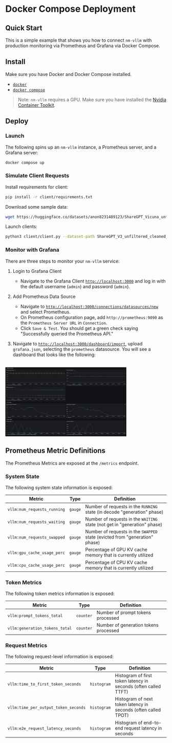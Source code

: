 # Docker Compose Deployment

## Quick Start

This is a simple example that shows you how to connect `nm-vllm` with production monitoring via Prometheus and Grafana via Docker Compose.

## Install

Make sure you have Docker and Docker Compose installed.
- [`docker`](https://docs.docker.com/engine/install/)
- [`docker compose`](https://docs.docker.com/compose/install/linux/#install-using-the-repository)

> Note: `nm-vllm` requires a GPU. Make sure you have installed the [Nvidia Container Toolkit](https://docs.nvidia.com/datacenter/cloud-native/container-toolkit/latest/install-guide.html).

## Deploy

### Launch

The following spins up an `nm-vllm` instance, a Prometheus server, and a Grafana server:

```bash
docker compose up
```

### Simulate Client Requests

Install requirements for client:
```bash
pip install -r client/requirements.txt
```

Download some sample data:
```bash
wget https://huggingface.co/datasets/anon8231489123/ShareGPT_Vicuna_unfiltered/resolve/main/ShareGPT_V3_unfiltered_cleaned_split.json
```

Launch clients:

```bash
python3 client/client.py --dataset-path ShareGPT_V3_unfiltered_cleaned_split.json --request-rate 1.0
```

### Monitor with Grafana

There are three steps to monitor your `nm-vllm` service:

1. Login to Grafana Client
    - Navigate to the Grafana Client [`http://localhost:3000`](http://localhost:3000) and log in with the default username (`admin`) and password (`admin`).

2. Add Prometheus Data Source
    - Navigate to [`http://localhost:3000/connections/datasources/new`](http://localhost:3000/connections/datasources/new) and select Prometheus.
    - On Prometheus configuration page, add `http://prometheus:9090` as the `Prometheus Server URL` in `Connection`.
    - Click `Save & Test`. You should get a green check saying "Successfully queried the Prometheus API."

3. Navigate to [`http://localhost:3000/dashboard/import`](http://localhost:3000/dashboard/import), upload `grafana.json`, selecting the `prometheus` datasource. You will see a dashboard that looks like the following:

</br>
<div text-align="center">
    <img width="75%" src="assets/grafana-dashboard.png" />
</div>



## Prometheus Metric Definitions

The Prometheus Metrics are exposed at the `/metrics` endpoint.

### System State

The following system state information is exposed:

| Metric | Type | Definition |
|--------|------|------------|
| `vllm:num_requests_running` | `gauge` | Number of requests in the `RUNNING` state (in decode "generation" phase)    | 
| `vllm:num_requests_waiting` | `gauge` | Number of requests in the `WAITING` state (not get in "generation" phase)   |
| `vllm:num_requests_swapped` | `gauge` | Number of requests in the `SWAPPED` state (evicted from "generation" phase) |
| `vllm:gpu_cache_usage_perc` | `gauge` | Percentage of GPU KV cache memory that is currently utilized |
| `vllm:cpu_cache_usage_perc` | `gauge` | Percentage of CPU KV cache memory that is currently utilized |

### Token Metrics

The following token metrics information is exposed:

| Metric | Type | Definition |
|--------|------|------------|
| `vllm:prompt_tokens_total`        | `counter`    | Number of prompt tokens processed |
| `vllm:generation_tokens_total`    | `counter`    | Number of generation tokens processed | 


### Request Metrics

The following request-level information is exposed:

| Metric | Type | Definition |
|--------|------|------------|
| `vllm:time_to_first_token_seconds`    | `histogram`   | Histogram of first token latency in seconds (often called TTFT) |
| `vllm:time_per_output_token_seconds`  | `histogram`   | Histogram of next token latency in seconds (often called TPOT) |
| `vllm:e2e_request_latency_seconds`    | `histogram`   | Histogram of end-to-end request latency in seconds |